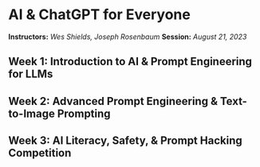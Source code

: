 # AI & ChatGPT for Everyone

**Instructors:** *Wes Shields, Joseph Rosenbaum*
**Session:** *August 21, 2023*

## Week 1: Introduction to AI & Prompt Engineering for LLMs


## Week 2: Advanced Prompt Engineering & Text-to-Image Prompting

## Week 3: AI Literacy, Safety, & Prompt Hacking Competition